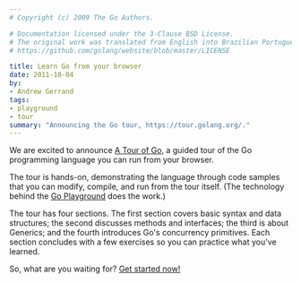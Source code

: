 ```yaml
---
# Copyright (c) 2009 The Go Authors.

# Documentation licensed under the 3-Clause BSD License.
# The original work was translated from English into Brazilian Portuguese.
# https://github.com/golang/website/blob/master/LICENSE

title: Learn Go from your browser
date: 2011-10-04
by:
- Andrew Gerrand
tags:
- playground
- tour
summary: "Announcing the Go tour, https://tour.golang.org/."
---
```



We are excited to announce [A Tour of Go](/tour/),
a guided tour of the Go programming language you can run from your browser.

The tour is hands-on, demonstrating the language through code samples that you can modify,
compile, and run from the tour itself.
(The technology behind the [Go Playground](/doc/play/) does the work.)

The tour has four sections. The first section covers basic syntax and data structures;
the second discusses methods and interfaces;
the third is about Generics;
and the fourth introduces Go's concurrency primitives.
Each section concludes with a few exercises so you can practice what you've learned.

So, what are you waiting for? [Get started now!](/tour/)
